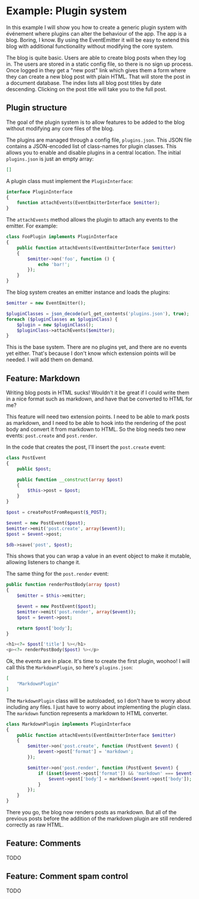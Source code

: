 # Example: Plugin system

In this example I will show you how to create a generic plugin system with
événement where plugins can alter the behaviour of the app. The app is a blog.
Boring, I know. By using the EventEmitter it will be easy to extend this blog
with additional functionality without modifying the core system.

The blog is quite basic. Users are able to create blog posts when they log in.
The users are stored in a static config file, so there is no sign up process.
Once logged in they get a "new post" link which gives them a form where they
can create a new blog post with plain HTML. That will store the post in a
document database. The index lists all blog post titles by date descending.
Clicking on the post title will take you to the full post.

## Plugin structure

The goal of the plugin system is to allow features to be added to the blog
without modifying any core files of the blog.

The plugins are managed through a config file, `plugins.json`. This JSON file
contains a JSON-encoded list of class-names for plugin classes. This allows
you to enable and disable plugins in a central location. The initial
`plugins.json` is just an empty array:
```json
[]
```

A plugin class must implement the `PluginInterface`:
```php
interface PluginInterface
{
    function attachEvents(EventEmitterInterface $emitter);
}
```

The `attachEvents` method allows the plugin to attach any events to the
emitter. For example:
```php
class FooPlugin implements PluginInterface
{
    public function attachEvents(EventEmitterInterface $emitter)
    {
        $emitter->on('foo', function () {
            echo 'bar!';
        });
    }
}
```

The blog system creates an emitter instance and loads the plugins:
```php
$emitter = new EventEmitter();

$pluginClasses = json_decode(url_get_contents('plugins.json'), true);
foreach ($pluginClasses as $pluginClass) {
    $plugin = new $pluginClass();
    $pluginClass->attachEvents($emitter);
}
```

This is the base system. There are no plugins yet, and there are no events yet
either. That's because I don't know which extension points will be needed. I
will add them on demand.

## Feature: Markdown

Writing blog posts in HTML sucks! Wouldn't it be great if I could write them
in a nice format such as markdown, and have that be converted to HTML for me?

This feature will need two extension points. I need to be able to mark posts
as markdown, and I need to be able to hook into the rendering of the post body
and convert it from markdown to HTML. So the blog needs two new events:
`post.create` and `post.render`.

In the code that creates the post, I'll insert the `post.create` event:
```php
class PostEvent
{
    public $post;

    public function __construct(array $post)
    {
        $this->post = $post;
    }
}

$post = createPostFromRequest($_POST);

$event = new PostEvent($post);
$emitter->emit('post.create', array($event));
$post = $event->post;

$db->save('post', $post);
```

This shows that you can wrap a value in an event object to make it mutable,
allowing listeners to change it.

The same thing for the `post.render` event:
```php
public function renderPostBody(array $post)
{
    $emitter = $this->emitter;

    $event = new PostEvent($post);
    $emitter->emit('post.render', array($event));
    $post = $event->post;

    return $post['body'];
}

<h1><?= $post['title'] %></h1>
<p><?= renderPostBody($post) %></p>
```

Ok, the events are in place. It's time to create the first plugin, woohoo! I
will call this the `MarkdownPlugin`, so here's `plugins.json`:
```json
[
    "MarkdownPlugin"
]
```

The `MarkdownPlugin` class will be autoloaded, so I don't have to worry about
including any files. I just have to worry about implementing the plugin class.
The `markdown` function represents a markdown to HTML converter.
```php
class MarkdownPlugin implements PluginInterface
{
    public function attachEvents(EventEmitterInterface $emitter)
    {
        $emitter->on('post.create', function (PostEvent $event) {
            $event->post['format'] = 'markdown';
        });

        $emitter->on('post.render', function (PostEvent $event) {
            if (isset($event->post['format']) && 'markdown' === $event->post['format']) {
                $event->post['body'] = markdown($event->post['body']);
            }
        });
    }
}
```

There you go, the blog now renders posts as markdown. But all of the previous
posts before the addition of the markdown plugin are still rendered correctly
as raw HTML.

## Feature: Comments

TODO

## Feature: Comment spam control

TODO
